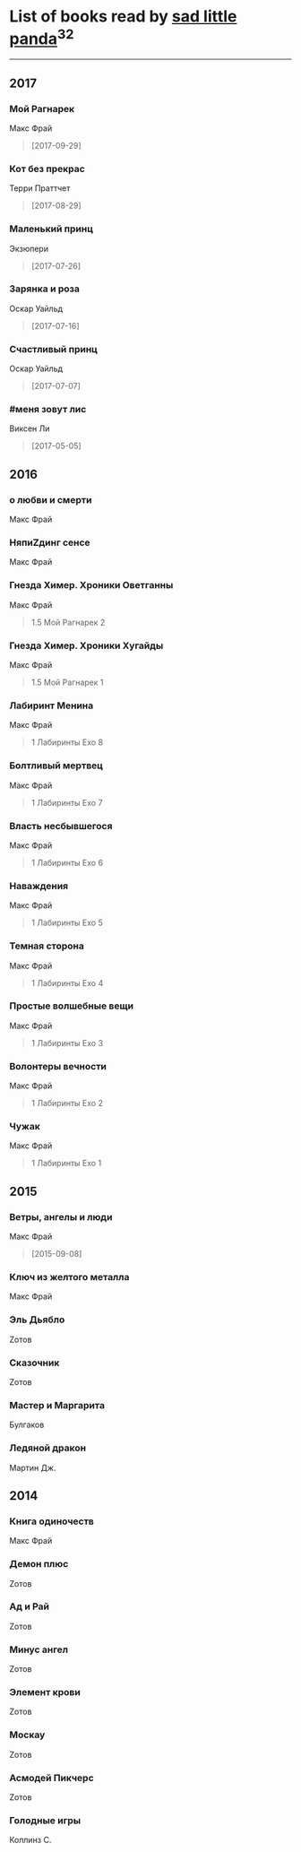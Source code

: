 # List of books read by [sad little panda](https://www.facebook.com/app_scoped_user_id/1882525281990290/)<sup>32</sup>
---

## 2017

### Мой Рагнарек
Макс Фрай
> [2017-09-29] 


### Кот без прекрас
Терри Праттчет
> [2017-08-29] 


### Маленький принц
Экзюпери
> [2017-07-26] 


### Зарянка и роза
Оскар Уайльд
> [2017-07-16] 


### Счастливый принц
Оскар Уайльд
> [2017-07-07] 


### #меня зовут лис
Виксен Ли
> [2017-05-05] 



## 2016

### о любви и смерти
Макс Фрай


### НяпиZдинг сенсе
Макс Фрай


### Гнезда Химер. Хроники Оветганны
Макс Фрай
> 1.5 Мой Рагнарек 2


### Гнезда Химер. Хроники Хугайды
Макс Фрай
> 1.5 Мой Рагнарек 1


### Лабиринт Менина
Макс Фрай
> 1 Лабиринты Ехо 8


### Болтливый мертвец
Макс Фрай
> 1 Лабиринты Ехо 7


### Власть несбывшегося
Макс Фрай
> 1 Лабиринты Ехо 6


### Наваждения
Макс Фрай
> 1 Лабиринты Ехо 5


### Темная сторона
Макс Фрай
> 1 Лабиринты Ехо 4


### Простые волшебные вещи
Макс Фрай
> 1 Лабиринты Ехо 3


### Волонтеры вечности
Макс Фрай
> 1 Лабиринты Ехо 2


### Чужак
Макс Фрай
> 1 Лабиринты Ехо 1



## 2015

### Ветры, ангелы и люди
Макс Фрай
> [2015-09-08] 


### Ключ из желтого металла
Макс Фрай


### Эль Дьябло
Zотов


### Сказочник
Zотов


### Мастер и Маргарита
Булгаков


### Ледяной дракон
Мартин Дж.



## 2014

### Книга одиночеств
Макс Фрай


### Демон плюс
Zотов


### Ад и Рай
Zотов


### Минус ангел
Zотов


### Элемент крови
Zотов


### Москау
Zотов


### Асмодей Пикчерс
Zотов


### Голодные игры
Коллинз С.



